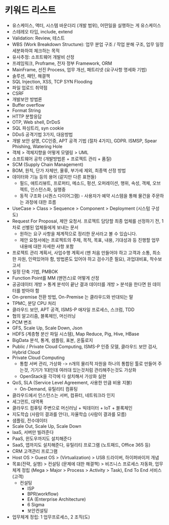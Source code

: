 # 키워드 리스트

- 유스케이스, 액터, 시스템 바운더리 (개발 범위), 어떤일을 실행하는 게 유스케이스
- 스테레오 타입, include, extend
- Validation: Review, 테스트
- WBS (Work Breakdown Structure): 업무 분업 구조 / 작업 분해 구조, 업무 일정 세분화하여 체크하는 목적
- 유사추정: 소프트웨어 개발비 산정
- 프레임워크, Proframe, 전자 정부 Framework, ORM
- MainFrame, 선진 Process, 업무 개선, 패트리넷 (요구사항 명세화 기법)
- 솔루션, 패턴, 해결책
- SQL Injection, XSS, TCP SYN Flooding
- 파일 업로드 취약점
- CSRF
- 개발보안 방법론
- Buffer overflow
- Format String
- HTTP 분할응답
- OTP, Web shell, DrDoS
- SQL 파싱트리, syn cookie
- DDoS 공격기법 3가지, 대응방법
- 개발 보안 설명, CC인증, APT 공격 기법 (절차 4가지), GDPR. ISMSP, Spear Phishing, Watering Hole
- 객체 > 객체지향을 어떻게 모델링 > UML
- 소프트웨어 공학 (개발방법론 + 프로젝트 관리 + 품질)
- SCM (Supply Chain Management)
- BOM, 원칙, 단가 자체만, 물류, 부가세 제외, 최종액 산정 방법
- 데이터와 기능 등의 용어 (같지만 다른 표현들)
  - 필드, 애트리뷰트, 프로퍼티, 메소드, 펑션, 오퍼레이션, 행위, 속성, 객체, 오브젝트, 인스턴스화, 실행중
  - 동적 구조화 (시퀀스 다이어그램) - 사용자가 예약 시스템을 통해 물건을 주문하는 과정에 대한 흐름
- UseCase > Class > Sequence > Component > Deployment (시스텀 구성도)
- Request For Proposal, 제안 요청서. 프로젝트 담당할 최종 업체를 선정하기 전, 1차로 선별된 업체들에게 보내는 문서
  - 원하는 요구 사항을 체계적으로 정리한 문서라고 볼 수 있습니다. 
  - 제안 요청서에는 프로젝트의 주제, 목적, 목표, 내용, 기대성과 등 진행할 업무 내용에 대한 자세한 사항 포함
- 프로젝트 관리 계획서, 사업수행 계획서 (맨 처음 만들어야 하고 고객과 소통, 최소한 자원, 인력있어야 함, 방법론도 있어야 하고 검수기준 필요), 과업대비표, 착수보고서
- 일정 단축 기법, PMBOK
- Function Point를 MM (맨먼스)로 어떻게 산정
- 공공데이터 개방 > 통계 분석이 끝난 결과 데이터를 개방 > 분석을 한다면 원 데이터를 받아야 함
- On-premise 전환 방법, On-Premise 는 클라우드와 반대되는 말
- TPMC, 분당 CPU 처리
- 클라우드 보안, APT 공격, ISMS-P 애자일 프로세스, 스크럼, TDD
- 협의 알고리즘, 블록체인, 머신러닝
- PCM 변조
- GFS, Scale Up, Scale Down, Json
- HDFS (계층형 분산 파일 시스템), Map Reduce, Pig, Hive, HBase
- BigData 분석, 통계, 샘플링, 표본, 온톨로지
- Public / Private Cloud Computing, ISMS-P 인증 모델, 클라우드 보안 검사, Hybrid Cloud
- Private Cloud Computing
  - 통합 서버 관리, 가상화 -> n개의 물리적 자원을 하나의 통합된 툴로 만들어 주는것, 기기가 1대인데 여러대 있는것처럼 관리해주는것도 가상화
  - OpenStack을 각각에 다 설치해서 가상화 실현
- QoS, SLA (Service Level Agreement, 사용한 만큼 비용 지불)
  - On-Demand, 유틸리티 컴퓨팅
- 클라우드에서 인스턴스는 서버, 컴퓨터, 네트워크라 인지
- 세그먼트, 대역폭
- 클라우드 컴퓨팅 주변으로 머신러닝 + 빅데이터 + IoT + 블록체인
- 지도학습 (사람이 결과를 안다), 자율학습 (사람이 결과를 모름)
- 샘플링, 전수데이터
- Scale Out, Scale Up, Scale Down
- IaaS, 서버만 빌려준다
- PaaS, 윈도우까지도 설치해준다
- SaaS, 앱까지도 설치해준다, 유틸리티 프로그램 (노트패드, Office 365 등)
- CRM 고객관리 프로그램
- Host OS > Guest OS > (Virtualization) > USB 드라이버, 하이퍼바이저 개념
- 목표(전략, 실행) > 컨설팅 (문제에 대한 해결책) > 비즈니스 프로세스 자동화, 업무체계 정립 (Mega > Major > Process > Activity > Task), End To End 서비스 (고객)
  - 컨설팅
    - ISP
    - BPR(workflow)
    - EA (Enterprise Architecture)
    - 6 Sigma
    - 보안컨설팅
- 업무체계 정립: 1 업무프로세스, 2 조직(도)